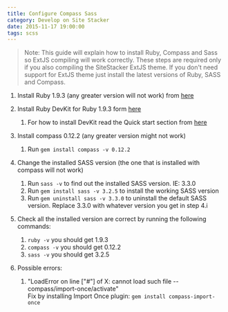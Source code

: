 ```yaml
---
title: Configure Compass Sass
category: Develop on Site Stacker
date: 2015-11-17 19:00:00
tags: scss
---
```


> Note: This guide will explain how to install Ruby, Compass and Sass so ExtJS compiling will work correctly. These steps are required only if you also compiling the SiteStacker ExtJS theme. If you don't need support for ExtJS theme just install the latest versions of Ruby, SASS and Compass.

1. Install Ruby 1.9.3 (any greater version will not work) from [here](http://rubyinstaller.org/downloads/)

2. Install Ruby DevKit for Ruby 1.9.3 form [here](http://rubyinstaller.org/downloads/)
   1. For how to install DevKit read the Quick start section from [here](https://github.com/oneclick/rubyinstaller/wiki/Development-Kit)

3. Install compass 0.12.2 (any greater version might not work)
   1. Run `gem install compass -v 0.12.2`

4. Change the installed SASS version (the one that is installed with compass will not work)
   1. Run `sass -v` to find out the installed SASS version. IE: 3.3.0
   2. Run `gem install sass -v 3.2.5` to install the working SASS version
   3. Run `gem uninstall sass -v 3.3.0` to uninstall the default SASS version. Replace 3.3.0 with whatever version you get in step 4.i

5. Check all the installed version are correct by running the following commands:
   1. `ruby -v` you should get 1.9.3
   2. `compass -v` you should get 0.12.2
   3. `sass -v` you should get 3.2.5

6. Possible errors:
   1. "LoadError on line ["#"] of X: cannot load such file -- compass/import-once/activate"  
Fix by installing Import Once plugin: `gem install compass-import-once`
